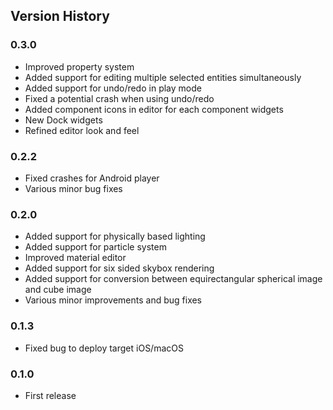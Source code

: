 Version History
---------------

### 0.3.0
- Improved property system
- Added support for editing multiple selected entities simultaneously
- Added support for undo/redo in play mode
- Fixed a potential crash when using undo/redo
- Added component icons in editor for each component widgets
- New Dock widgets
- Refined editor look and feel

### 0.2.2
- Fixed crashes for Android player
- Various minor bug fixes

### 0.2.0
- Added support for physically based lighting
- Added support for particle system
- Improved material editor
- Added support for six sided skybox rendering
- Added support for conversion between equirectangular spherical image and cube image
- Various minor improvements and bug fixes

### 0.1.3
- Fixed bug to deploy target iOS/macOS

### 0.1.0
- First release